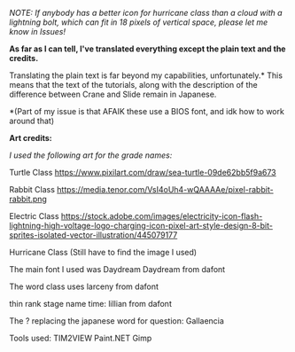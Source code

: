 *NOTE:
If anybody has a better icon for hurricane class than a cloud with a lightning bolt, which can fit in 18 pixels of vertical space, please let me know in Issues!*

**As far as I can tell, I've translated everything except the plain text and the credits.**

Translating the plain text is far beyond my capabilities, unfortunately.* This means that the text of the tutorials, along with the description of the difference between Crane and Slide remain in Japanese.

*(Part of my issue is that AFAIK these use a BIOS font, and idk how to work around that)


**Art credits:**

*I used the following art for the grade names:*

Turtle Class
https://www.pixilart.com/draw/sea-turtle-09de62bb5f9a673

Rabbit Class
https://media.tenor.com/VsI4oUh4-wQAAAAe/pixel-rabbit-rabbit.png


Electric Class
https://stock.adobe.com/images/electricity-icon-flash-lightning-high-voltage-logo-charging-icon-pixel-art-style-design-8-bit-sprites-isolated-vector-illustration/445079177

Hurricane Class
(Still have to find the image I used)

The main font I used was Daydream
Daydream from dafont

The word class uses
larceny from dafont

thin rank stage name time:
lillian from dafont

The ? replacing the japanese word for question:
Gallaencia


Tools used:
TIM2VIEW
Paint.NET
Gimp
